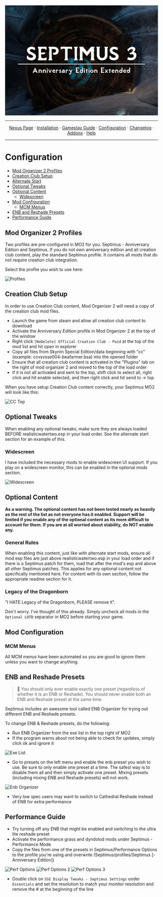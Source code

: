 <a href="https://www.youtube.com/watch?v=70DZ5UV1Bdo"><img src="images/banner.webp" target="_blank"></a>

---

<p align="center">
  <a href="https://www.nexusmods.com/skyrimspecialedition/mods/58229">Nexus Page</a> ·
  <a href="README.md">Installation</a> ·
  <a href="GAMEPLAY.md">Gameplay Guide</a> ·
  <a href="CONFIGURATION.md">Configuration</a> ·
  <a href="CHANGELOG.md">Changelog</a> ·
  <a href="ADDONS.md">Addons</a> ·
  <a href="HELP.md">Help</a>
</p>

---

# Configuration

- [Mod Organizer 2 Profiles](#mod-organizer-2-profiles)
- [Creation Club Setup](#creation-club-setup)
- [Alternate Start](#alternate-start)
- [Optional Tweaks](#optional-tweaks)
- [Optional Content](#optional-content)
  - [Widescreen](#widescreen)
- [Mod Configuration](#mod-configuration)
  - [MCM Menus](#mcm-menus)
- [ENB and Reshade Presets](#ENB-and-Reshade-Presets)
- [Performance Guide](#performance-guide)

## Mod Organizer 2 Profiles

Two profiles are pre-configured in MO2 for you. Septimus - Anniversary Edition and Septimus. If you do not own anniversary edition and all creation club content, play the standard Septimus profile. It contains all mods that do not require creation club integration.

Select the profile you wish to use here:

![Profiles](https://raw.githubusercontent.com/Guitarninja2/septimus/main/images/profiles.png)

## Creation Club Setup

In order to use Creation Club content, Mod Organizer 2 will need a copy of the creation club mod files.

- Launch the game from steam and allow all creation club content to download
- Activate the Anniversary Edition profile in Mod Organizer 2 at the top of the window
- Right click `[NoDelete] Official Creation Club - Paid` at the top of the mod list and hit open in explorer
- Copy all files from Skyrim Special Edition/data beginning with "cc" (example: ccvsvsse004-beafarmer.bsa) into the opened folder
- Ensure that all creation club content is activated in the "Plugins" tab on the right of mod organizer 2 and moved to the top of the load order
- If it is not all activated and sent to the top, shift click to select all, right click and hit enable selected, and then right click and hit send to -> top

When you have setup Creation Club content correctly, your Septimus MO2 will look like this:

![CC Top](https://raw.githubusercontent.com/Guitarninja2/septimus/main/images/ccenabled_top.png)

## Optional Tweaks

When enabling any optional tweaks, make sure they are always loaded BEFORE realisticwatertwo.esp in your load order. See the alternate start section for an example of this.

### Widescreen

I have included the necessary mods to enable widescreen UI support. If you play on a widescreen monitor, this can be enabled in the optional mods section.

![Widescreen](https://raw.githubusercontent.com/Guitarninja2/septimus/main/images/widescreen.png)

## Optional Content
**As a warning. The optional content has not been tested nearly as heavily as the rest of the list as not everyone has it enabled. Support will be limited if you enable any of the optional content as its more difficult to account for them. If you are at all worried about stability, do NOT enable any.**

### General Rules
When enabling this content, just like with alternate start mods, ensure all mod esp files are just above realisticwatertwo.esp in your load order and if there is a Septimus patch for them, load that after the mod's esp and above all other Septimus patches. This applies for any optional content not specifically mentioned here. For content with its own section, follow the appropriate readme section for it.

### Legacy of the Dragonborn
"I HATE Legacy of the Dragonborn, PLEASE remove it". 

Don't worry. I've thought of this already. Simply uncheck all mods in the `Optional LOTD` separator in MO2 before starting your game.

## Mod Configuration

### MCM Menus

All MCM menus have been automated so you are good to ignore them unless you want to change anything.

## ENB and Reshade Presets

> :ledger: You should only ever enable exactly one preset (regardless of whether it is an ENB or Reshade). You should never enable both an ENB and Reshade preset at the same time.

Septimus includes an awesome tool called ENB Organizer for trying out different ENB and Reshade presets.

To change ENB & Reshade presets, do the following:

- Run ENB Organizer from the exe list in the top right of MO2
- If the program warns about not being able to check for updates, simply click ok and ignore it

![Exe List](https://raw.githubusercontent.com/Guitarninja2/septimus/main/images/exe_menu.png)

- Go to presets on the left menu and enable the enb preset you wish to use. Be sure to only enable one preset at a time. The safest way is to disable them all and then simply activate one preset. Mixing presets (including mixing ENB and Reshade presets) will not work.

![Enb Organizer](https://raw.githubusercontent.com/Guitarninja2/septimus/main/images/enb_enable.png)

- Very low spec users may want to switch to Cathedral Reshade instead of ENB for extra performance

## Performance Guide

- Try turning off any ENB that might be enabled and switching to the ultra lite reshade preset
- Activate the performance grass and dyndolod mods under Septimus - Performance Mode
- Copy the files from one of the presets in Septimus/Performance Options to the profile you're using and overwrite (Septimus/profiles/Septimus [- Anniversary Edition])

![Perf Options](https://raw.githubusercontent.com/Guitarninja2/septimus/main/images/perf_options.png)
![Perf Options 2](https://raw.githubusercontent.com/Guitarninja2/septimus/main/images/perf_options2.png)
![Perf Options 3](https://raw.githubusercontent.com/Guitarninja2/septimus/main/images/perf_options3.png)
- Double click on `SSE Display Tweaks - Septimus Settings` under `Essentials` and set the resolution to match your monitor resolution and remove the # at the beginning of the line
